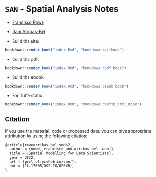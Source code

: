 # `SAN` - Spatial Analysis Notes

- [Francisco Rowe](http://www.franciscorowe.com/)
- [Dani Arribas-Bel](http://darribas.org)

- Build the site:

```R
bookdown::render_book("index.Rmd", "bookdown::gitbook")
```

- Build the pdf:

```R
bookdown::render_book("index.Rmd", "bookdown::pdf_book")
```

- Build the ebook:

```R
bookdown::render_book("index.Rmd", "bookdown::epub_book")
```

- For Tufte static:

```R
bookdown::render_book("index.Rmd", "bookdown::tufte_html_book")
```
## Citation

If you use the material, code or processed data, you can give appropriate attribution by using the following citation:

```
@article{rowearribas-bel_smds21,
  author = {Rowe, Francisco and Arribas-Bel, Dani},
  title = {Spatial Modelling for Data Scientists},
  year = 2022,
  url = {gdsl-ul.github.io/san/},
  doi = {10.17605/OSF.IO/8F6XR},
}
```
